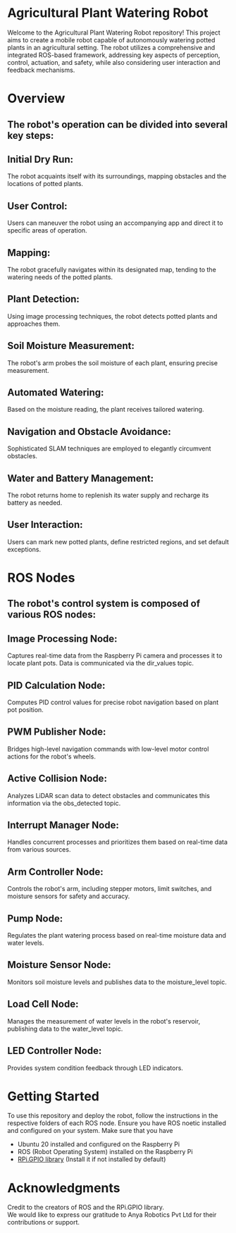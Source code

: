 # Agricultural Plant Watering Robot

Welcome to the Agricultural Plant Watering Robot repository! This project aims to create a mobile robot capable of autonomously watering potted plants in an agricultural setting. The robot utilizes a comprehensive and integrated ROS-based framework, addressing key aspects of perception, control, actuation, and safety, while also considering user interaction and feedback mechanisms.

# Overview
## The robot's operation can be divided into several key steps:

## Initial Dry Run:
The robot acquaints itself with its surroundings, mapping obstacles and the locations of potted plants.

## User Control:
Users can maneuver the robot using an accompanying app and direct it to specific areas of operation.

## Mapping:
The robot gracefully navigates within its designated map, tending to the watering needs of the potted plants.

## Plant Detection:
Using image processing techniques, the robot detects potted plants and approaches them.

## Soil Moisture Measurement:
The robot's arm probes the soil moisture of each plant, ensuring precise measurement.

## Automated Watering:
Based on the moisture reading, the plant receives tailored watering.

## Navigation and Obstacle Avoidance:
Sophisticated SLAM techniques are employed to elegantly circumvent obstacles.

## Water and Battery Management:
The robot returns home to replenish its water supply and recharge its battery as needed.

## User Interaction:
Users can mark new potted plants, define restricted regions, and set default exceptions.

# ROS Nodes
## The robot's control system is composed of various ROS nodes:

## Image Processing Node:
Captures real-time data from the Raspberry Pi camera and processes it to locate plant pots. Data is communicated via the dir_values topic.

## PID Calculation Node: 
Computes PID control values for precise robot navigation based on plant pot position.

## PWM Publisher Node: 
Bridges high-level navigation commands with low-level motor control actions for the robot's wheels.

## Active Collision Node: 
Analyzes LiDAR scan data to detect obstacles and communicates this information via the obs_detected topic.

## Interrupt Manager Node: 
Handles concurrent processes and prioritizes them based on real-time data from various sources.

## Arm Controller Node: 
Controls the robot's arm, including stepper motors, limit switches, and moisture sensors for safety and accuracy.

## Pump Node: 
Regulates the plant watering process based on real-time moisture data and water levels.

## Moisture Sensor Node: 
Monitors soil moisture levels and publishes data to the moisture_level topic.

## Load Cell Node: 
Manages the measurement of water levels in the robot's reservoir, publishing data to the water_level topic.

## LED Controller Node: 
Provides system condition feedback through LED indicators.

# Getting Started
To use this repository and deploy the robot, follow the instructions in the respective folders of each ROS node. Ensure you have ROS noetic installed and configured on your system. Make sure that you have
- Ubuntu 20 installed and configured on the Raspberry Pi
- ROS (Robot Operating System) installed on the Raspberry Pi
- [RPi.GPIO library](https://pypi.org/project/RPi.GPIO/) (Install it if not installed by default)

# Acknowledgments
Credit to the creators of ROS and the RPi.GPIO library.   
We would like to express our gratitude to Anya Robotics Pvt Ltd for their contributions or support.
